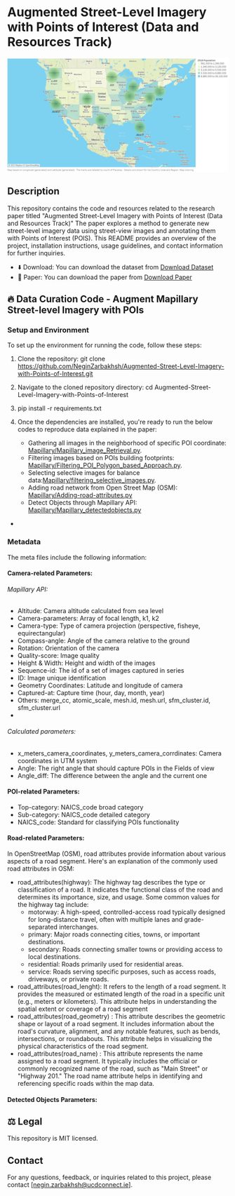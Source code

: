 # Augmented Street-Level  Imagery with Points of Interest (Data and Resources Track)
![Dataset](https://github.com/NeginZarbakhsh/Augmented-Street-Level-Imagery-with-Points-of-Interest/blob/main/Images/The%20count%20of%20POIs%20in%2010%20US%20regions.png)
## Description

This repository contains the code and resources related to the research paper titled "Augmented Street-Level  Imagery with Points of Interest (Data and Resources Track)" The paper explores a method to generate new street-level imagery data using street-view images and annotating them with Points of Interest (POIS). This README provides an overview of the project, installation instructions, usage guidelines, and contact information for further inquiries.

- ⬇️ Download: You can download the dataset from [Download Dataset](https://zenodo.org/deposit/8020056)
- 📄 Paper: You can download the paper from [Download Paper](?)


## 🔥 Data Curation Code - Augment Mapillary Street-level Imagery with POIs

### Setup and Environment

To set up the environment for running the code, follow these steps:

1. Clone the repository: git clone https://github.com/NeginZarbakhsh/Augmented-Street-Level-Imagery-with-Points-of-Interest.git
2. Navigate to the cloned repository directory: cd Augmented-Street-Level-Imagery-with-Points-of-Interest
3. pip install -r requirements.txt
4. Once the dependencies are installed, you're ready to run the below codes to reproduce data explained in the paper:

	- Gathering all images in the neighborhood of specific POI coordinate: [Mapillary/Mapillary_image_Retrieval.py](Mapillary/Mapillary_image_Retrieval.py).
	- Filtering images based on POIs building footprints: [Mapillary/Filtering_POI_Polygon_based_Approach.py](Mapillary/Filtering_POI_Polygon_based_Approach.py).
	- Selecting selective images for balance data:[Mapillary/filtering_selective_images.py](Mapillary/filtering_selective_images.py).
	- Adding road network from Open Street Map (OSM): [Mapillary/Adding-road-attributes.py](Mapillary/Adding-road-attributes.py)
	- Detect Objects through Mapillary API: [Mapillary/Mapillary_detectedobjects.py](Mapillary/Mapillary_detectedobjects.py)
 - 
### Metadata
The meta files include the following information:

#### Camera-related Parameters: 

###### Mapillary API: 
- Altitude: Camera altitude calculated from sea level
- Camera-parameters: Array of focal length, k1, k2
- Camera-type: Type of camera projection (perspective, fisheye, equirectangular)
- Compass-angle: Angle of the camera relative to the ground 
- Rotation: Orientation of the camera
- Quality-score: Image quality 
- Height & Width: Height and width of the images
- Sequence-id: The id of a set of images captured in series
- ID: Image unique identification
- Geometry Coordinates: Latitude and longitude of camera
- Captured-at: Capture time (hour, day, month, year)
- Others: merge_cc, atomic_scale, mesh.id, mesh.url, sfm_cluster.id, sfm_cluster.url
- 
###### Calculated parameters: 
- x_meters_camera_coordinates, y_meters_camera_corrdinates: Camera coordinates in UTM system
- Angle: The right angle that should capture POIs in the Fields of view
- Angle_diff: The difference between the angle and the current one 

#### POI-related Parameters:

- Top-category: NAICS_code broad category 
- Sub-category: NAICS_code detailed category
- NAICS_code: Standard for classifying POIs functionality

#### Road-related Parameters:
In OpenStreetMap (OSM), road attributes provide information about various aspects of a road segment. Here's an explanation of the commonly used road attributes in OSM:


- road_attributes(highway): The highway tag describes the type or classification of a road. It indicates the functional class of the road and determines its importance, size, and usage. Some common values for the highway tag include:
	- motorway: A high-speed, controlled-access road typically designed for long-distance travel, often with multiple lanes and grade-separated interchanges.
	- primary: Major roads connecting cities, towns, or important destinations.
	- secondary: Roads connecting smaller towns or providing access to local destinations.
	- residential: Roads primarily used for residential areas.
	- service: Roads serving specific purposes, such as access roads, driveways, or private roads.
- road_attributes(road_lenght): It refers to the length of a road segment. It provides the measured or estimated length of the road in a specific unit (e.g., meters or kilometers). This attribute helps in understanding the spatial extent or coverage of a road segment
- road_attributes(road_geometry) : This attribute describes the geometric shape or layout of a road segment. It includes information about the road's curvature, alignment, and any notable features, such as bends, intersections, or roundabouts. This attribute helps in visualizing the physical characteristics of the road segment.
- road_attributes(road_name) : This attribute represents the name assigned to a road segment. It typically includes the official or commonly recognized name of the road, such as "Main Street" or "Highway 201." The road name attribute helps in identifying and referencing specific roads within the map data.

#### Detected Objects Parameters:


## ⚖ Legal

This repository is MIT licensed.

## Contact
For any questions, feedback, or inquiries related to this project, please contact [negin.zarbakhsh@ucdconnect.ie].
